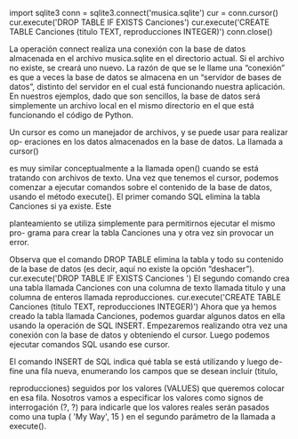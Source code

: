 import sqlite3
conn = sqlite3.connect('musica.sqlite')
cur = conn.cursor()
cur.execute('DROP TABLE IF EXISTS Canciones')
cur.execute('CREATE TABLE Canciones (titulo TEXT, reproducciones INTEGER)')
conn.close()

La operación connect realiza una conexión con la base de datos almacenada en el
archivo musica.sqlite en el directorio actual. Si el archivo no existe, se creará
uno nuevo. La razón de que se le llame una “conexión” es que a veces la base
de datos se almacena en un “servidor de bases de datos”, distinto del servidor en
el cual está funcionando nuestra aplicación. En nuestros ejemplos, dado que son
sencillos, la base de datos será simplemente un archivo local en el mismo directorio
en el que está funcionando el código de Python.

Un cursor es como un manejador de archivos, y se puede usar para realizar op-
eraciones en los datos almacenados en la base de datos. La llamada a cursor()

es muy similar conceptualmente a la llamada open() cuando se está tratando con
archivos de texto.
Una vez que tenemos el cursor, podemos comenzar a ejecutar comandos sobre el
contenido de la base de datos, usando el método execute().
El primer comando SQL elimina la tabla Canciones si ya existe. Este

planteamiento se utiliza simplemente para permitirnos ejecutar el mismo pro-
grama para crear la tabla Canciones una y otra vez sin provocar un error.

Observa que el comando DROP TABLE elimina la tabla y todo su contenido de la
base de datos (es decir, aquí no existe la opción “deshacer”).
cur.execute('DROP TABLE IF EXISTS Canciones ')
El segundo comando crea una tabla llamada Canciones con una columna de texto
llamada titulo y una columna de enteros llamada reproducciones.
cur.execute('CREATE TABLE Canciones (titulo TEXT, reproducciones INTEGER)')
Ahora que ya hemos creado la tabla llamada Canciones, podemos guardar algunos
datos en ella usando la operación de SQL INSERT. Empezaremos realizando otra
vez una conexión con la base de datos y obteniendo el cursor. Luego podemos
ejecutar comandos SQL usando ese cursor.

El comando INSERT de SQL indica qué tabla se está utilizando y luego de-
fine una fila nueva, enumerando los campos que se desean incluir (titulo,

reproducciones) seguidos por los valores (VALUES) que queremos colocar en esa
fila. Nosotros vamos a especificar los valores como signos de interrogación (?, ?)
para indicarle que los valores reales serán pasados como una tupla ( 'My Way',
15 ) en el segundo parámetro de la llamada a execute().